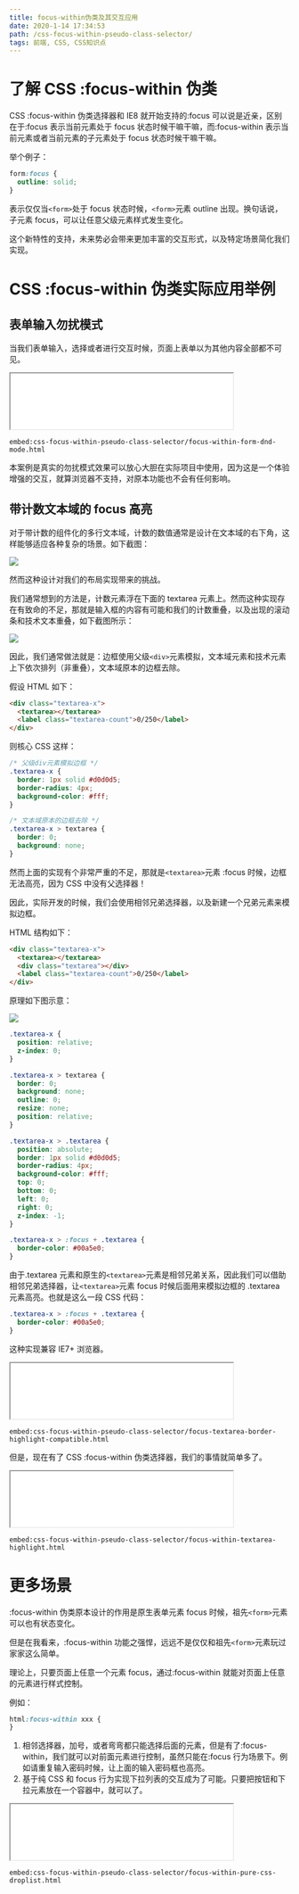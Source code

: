 ```yaml
---
title: focus-within伪类及其交互应用
date: 2020-1-14 17:34:53
path: /css-focus-within-pseudo-class-selector/
tags: 前端, CSS, CSS知识点
---
```


# 了解 CSS :focus-within 伪类

CSS :focus-within 伪类选择器和 IE8 就开始支持的:focus 可以说是近亲，区别在于:focus 表示当前元素处于 focus 状态时候干嘛干嘛，而:focus-within 表示当前元素或者当前元素的子元素处于 focus 状态时候干嘛干嘛。

举个例子：

```css
form:focus {
  outline: solid;
}
```

表示仅仅当`<form>`处于 focus 状态时候，`<form>`元素 outline 出现。换句话说，子元素 focus，可以让任意父级元素样式发生变化。

这个新特性的支持，未来势必会带来更加丰富的交互形式，以及特定场景简化我们实现。

# CSS :focus-within 伪类实际应用举例

## 表单输入勿扰模式

当我们表单输入，选择或者进行交互时候，页面上表单以为其他内容全部都不可见。

<iframe src="/examples/css-focus-within-pseudo-class-selector/focus-within-form-dnd-mode.html" width="400" height="100"></iframe>

`embed:css-focus-within-pseudo-class-selector/focus-within-form-dnd-mode.html`

本案例是真实的勿扰模式效果可以放心大胆在实际项目中使用，因为这是一个体验增强的交互，就算浏览器不支持，对原本功能也不会有任何影响。

## 带计数文本域的 focus 高亮

对于带计数的组件化的多行文本域，计数的数值通常是设计在文本域的右下角，这样能够适应各种复杂的场景。如下截图：

![](2020-01-14-17-56-25.png)

然而这种设计对我们的布局实现带来的挑战。

我们通常想到的方法是，计数元素浮在下面的 textarea 元素上。然而这种实现存在有致命的不足，那就是输入框的内容有可能和我们的计数重叠，以及出现的滚动条和技术文本重叠，如下截图所示：

![](2020-01-14-17-57-04.png)

因此，我们通常做法就是：边框使用父级`<div>`元素模拟，文本域元素和技术元素上下依次排列（非重叠），文本域原本的边框去除。

假设 HTML 如下：

```html
<div class="textarea-x">
  <textarea></textarea>
  <label class="textarea-count">0/250</label>
</div>
```

则核心 CSS 这样：

```css
/* 父级div元素模拟边框 */
.textarea-x {
  border: 1px solid #d0d0d5;
  border-radius: 4px;
  background-color: #fff;
}

/* 文本域原本的边框去除 */
.textarea-x > textarea {
  border: 0;
  background: none;
}
```

然而上面的实现有个非常严重的不足，那就是`<textarea>`元素 :focus 时候，边框无法高亮，因为 CSS 中没有父选择器！

因此，实际开发的时候，我们会使用相邻兄弟选择器，以及新建一个兄弟元素来模拟边框。

HTML 结构如下：

```html
<div class="textarea-x">
  <textarea></textarea>
  <div class="textarea"></div>
  <label class="textarea-count">0/250</label>
</div>
```

原理如下图示意：

![](2020-01-14-18-00-12.png)

```css
.textarea-x {
  position: relative;
  z-index: 0;
}

.textarea-x > textarea {
  border: 0;
  background: none;
  outline: 0;
  resize: none;
  position: relative;
}

.textarea-x > .textarea {
  position: absolute;
  border: 1px solid #d0d0d5;
  border-radius: 4px;
  background-color: #fff;
  top: 0;
  bottom: 0;
  left: 0;
  right: 0;
  z-index: -1;
}

.textarea-x > :focus + .textarea {
  border-color: #00a5e0;
}
```

由于.textarea 元素和原生的`<textarea>`元素是相邻兄弟关系，因此我们可以借助相邻兄弟选择器，让`<textarea>`元素 focus 时候后面用来模拟边框的 .textarea 元素高亮。也就是这么一段 CSS 代码：

```css
.textarea-x > :focus + .textarea {
  border-color: #00a5e0;
}
```

这种实现兼容 IE7+ 浏览器。

<iframe src="/examples/css-focus-within-pseudo-class-selector/focus-textarea-border-highlight-compatible.html" width="400" height="100"></iframe>

`embed:css-focus-within-pseudo-class-selector/focus-textarea-border-highlight-compatible.html`

但是，现在有了 CSS :focus-within 伪类选择器，我们的事情就简单多了。

<iframe src="/examples/css-focus-within-pseudo-class-selector/focus-within-textarea-highlight.html" width="400" height="100"></iframe>

`embed:css-focus-within-pseudo-class-selector/focus-within-textarea-highlight.html`

# 更多场景

:focus-within 伪类原本设计的作用是原生表单元素 focus 时候，祖先`<form>`元素可以也有状态变化。

但是在我看来，:focus-within 功能之强悍，远远不是仅仅和祖先`<form>`元素玩过家家这么简单。

理论上，只要页面上任意一个元素 focus，通过:focus-within 就能对页面上任意的元素进行样式控制。

例如：

```css
html:focus-within xxx {
}
```

1.  相邻选择器，加号，或者弯弯都只能选择后面的元素，但是有了:focus-within，我们就可以对前面元素进行控制，虽然只能在:focus 行为场景下。例如请重复输入密码时候，让上面的输入密码框也高亮。
2.  基于纯 CSS 和 focus 行为实现下拉列表的交互成为了可能。只要把按钮和下拉元素放在一个容器中，就可以了。

   <iframe src="/examples/css-focus-within-pseudo-class-selector/focus-within-pure-css-droplist.html" width="400" height="100"></iframe>

   `embed:css-focus-within-pseudo-class-selector/focus-within-pure-css-droplist.html`
